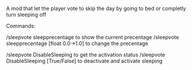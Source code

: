 A mod that let the player vote to skip the day by going to bed or completly turn sleeping off

Commands:

  /sleepvote sleepprecentage to show the current precentage
  /sleepvote sleepprecentage [float 0.0->1.0] to change the precentage

  /sleepvote DisableSleeping to get the activation status
  /sleepvote DisableSleeping [True/False] to deactivate and activate sleeping

